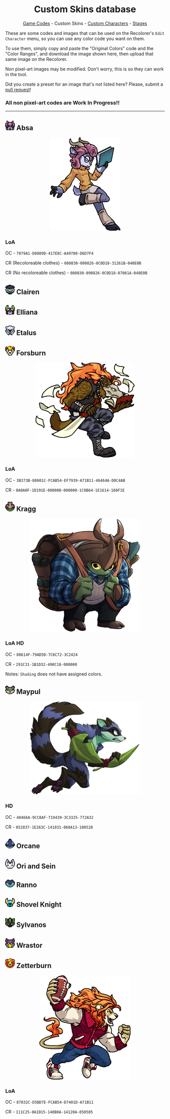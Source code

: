 <h1 align="center">Custom Skins database</h1>

<p align="center"><a href="https://github.com/Readek/RoA-Skin-Recolorer/blob/main/Docs/Game Codes.md">Game Codes</a> - Custom Skins - <a href="https://github.com/Readek/RoA-Skin-Recolorer/blob/main/Docs/Custom Characters.md">Custom Characters</a> - <a href="https://github.com/Readek/RoA-Skin-Recolorer/blob/main/Docs/Stages.md">Stages</a></p>

These are some codes and images that can be used on the Recolorer's `Edit Character` menu, so you can use any color code you want on them.

To use them, simply copy and paste the "Original Colors" code and the "Color Ranges", and download the image shown here, then upload that same image on the Recolorer.

Non pixel-art images may be modified. Don't worry, this is so they can work in the tool.

Did you create a preset for an image that's not listed here? Please, submit a [pull request](https://github.com/Readek/RoA-Skin-Recolorer/pulls)!

### All non pixel-art codes are Work In Progress!!

---

## <img width="30" src="https://github.com/Readek/RoA-Skin-Recolorer/blob/main/Characters/Absa/1.png" alt="Absa icon"> Absa

<p align="center">

  <img src="https://github.com/Readek/RoA-Skin-Recolorer/blob/main/Docs/Resources/Characters/Absa/LoA.png" alt="LoA Absa">

</p>

<h3>LoA</h3>

OC - `7879A1-D0809D-417E8C-A49780-D6D7F4`

CR (Recoloreable clothes) - `080830-090826-0C0D18-31261B-040E0B`

CR (No recoloreable clothes) - `080830-090826-0C0D18-07061A-040E0B`

## <img width="30" src="https://github.com/Readek/RoA-Skin-Recolorer/blob/main/Characters/Clairen/1.png" alt="Clairen icon"> Clairen

## <img width="30" src="https://github.com/Readek/RoA-Skin-Recolorer/blob/main/Characters/Elliana/1.png" alt="Elliana icon"> Elliana

## <img width="30" src="https://github.com/Readek/RoA-Skin-Recolorer/blob/main/Characters/Etalus/1.png" alt="Etalus icon"> Etalus

## <img width="30" src="https://github.com/Readek/RoA-Skin-Recolorer/blob/main/Characters/Forsburn/1.png" alt="Forsburn icon"> Forsburn

<p align="center">

  <img src="https://github.com/Readek/RoA-Skin-Recolorer/blob/main/Docs/Resources/Characters/Forsburn/LoA.png" alt="LoA Forsburn">

</p>

<h3>LoA</h3>

OC - `3B373B-80601C-FCAB54-EF7939-A71B11-46464A-D0C4AB`

CR - `0A0A0F-1D191E-000000-000000-1C0B64-1E1614-160F1E`


## <img width="30" src="https://github.com/Readek/RoA-Skin-Recolorer/blob/main/Characters/Kragg/1.png" alt="Kragg icon"> Kragg

<p align="center">

  <img width="350" src="https://github.com/Readek/RoA-Skin-Recolorer/blob/main/Docs/Resources/Characters/Kragg/LoA HD.png" alt="LoA HD Kragg">

</p>

<h3>LoA HD</h3>

OC - `88614F-79AD5D-7C6C72-3C2424`

CR - `291C31-1B1D32-490C18-000000`

Notes: `Shading` does not have assigned colors.

## <img width="30" src="https://github.com/Readek/RoA-Skin-Recolorer/blob/main/Characters/Maypul/1.png" alt="Maypul icon"> Maypul

<p align="center">

  <img width="350" src="https://github.com/Readek/RoA-Skin-Recolorer/blob/main/Docs/Resources/Characters/Maypul/HD.png" alt="HD Maypul">

</p>

<h3>HD</h3>

OC - `40466A-9CC8AF-719439-3C3325-772A32`

CR - `052837-1E263C-141031-060A13-100528`

## <img width="30" src="https://github.com/Readek/RoA-Skin-Recolorer/blob/main/Characters/Orcane/1.png" alt="Orcane icon"> Orcane

## <img width="30" src="https://github.com/Readek/RoA-Skin-Recolorer/blob/main/Characters/Ori%20and%20Sein/1.png" alt="Ori icon"> Ori and Sein

## <img width="30" src="https://github.com/Readek/RoA-Skin-Recolorer/blob/main/Characters/Ranno/1.png" alt="Ranno icon"> Ranno

## <img width="30" src="https://github.com/Readek/RoA-Skin-Recolorer/blob/main/Characters/Shovel%20Knight/1.png" alt="SK icon"> Shovel Knight

## <img width="30" src="https://github.com/Readek/RoA-Skin-Recolorer/blob/main/Characters/Sylvanos/1.png" alt="Sylvanos icon"> Sylvanos

## <img width="30" src="https://github.com/Readek/RoA-Skin-Recolorer/blob/main/Characters/Wrastor/1.png" alt="Wrastor icon"> Wrastor

## <img width="30" src="https://github.com/Readek/RoA-Skin-Recolorer/blob/main/Characters/Zetterburn/1.png" alt="Zetterburn icon"> Zetterburn

<p align="center">

  <img src="https://github.com/Readek/RoA-Skin-Recolorer/blob/main/Docs/Resources/Characters/Zetterburn/LoA.png" alt="LoA Zetterburn">

</p>

<h3>LoA</h3>

OC - `87032C-D5BD7E-FCAB54-D7401D-A71B11`

CR - `111C25-0A1D15-140B0A-14120A-050505`
